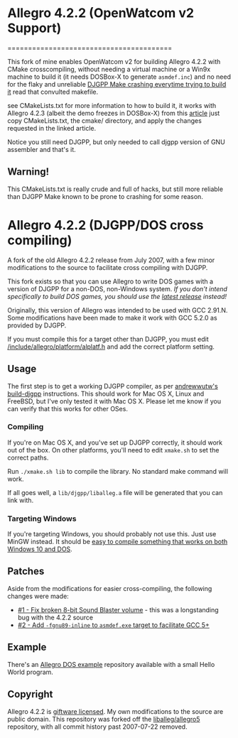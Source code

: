 # Allegro 4.2.2 (OpenWatcom v2 Support)
========================================

This fork of mine enables OpenWatcom v2 for building Allegro 4.2.2 with CMake crosscompiling, without needing a virtual machine or a Win9x machine to build it (it needs DOSBox-X to generate `asmdef.inc`)
and no need for the flaky and unreliable [DJGPP Make crashing everytime trying to build it](http://matejhorvat.si/en/dos/allegwat/index.htm) read that convulted makefile.

see CMakeLists.txt for more information to how to build it, it works with Allegro 4.2.3 (albeit the demo freezes in DOSBox-X) from this [article](http://matejhorvat.si/en/dos/allegwat/index.htm) just copy
CMakeLists.txt, the cmake/ directory, and apply the changes requested in the linked article.

Notice you still need DJGPP, but only needed to call djgpp version of GNU assembler and that's it.

## Warning!
This CMakeLists.txt is really crude and full of hacks, but still more reliable than DJGPP Make known to be prone to crashing for some reason.

Allegro 4.2.2 (DJGPP/DOS cross compiling)
=========================================

A fork of the old Allegro 4.2.2 release from July 2007, with a few minor modifications to the source to facilitate cross compiling with DJGPP.

This fork exists so that you can use Allegro to write DOS games with a version of DJGPP for a non-DOS, non-Windows system. *If you don't intend specifically to build DOS games, you should use the [latest release](http://liballeg.org/) instead!*

Originally, this version of Allegro was intended to be used with GCC 2.91.N. Some modifications have been made to make it work with GCC 5.2.0 as provided by DJGPP.

If you must compile this for a target other than DJGPP, you must edit [/include/allegro/platform/alplatf.h](https://github.com/msikma/allegro-4.2.2-xc/blob/master/include/allegro/platform/alplatf.h) and add the correct platform setting.

Usage
-----

The first step is to get a working DJGPP compiler, as per [andrewwutw's build-djgpp](https://github.com/andrewwutw/build-djgpp) instructions. This should work for Mac OS X, Linux and FreeBSD, but I've only tested it with Mac OS X. Please let me know if you can verify that this works for other OSes.

### Compiling

If you're on Mac OS X, and you've set up DJGPP correctly, it should work out of the box. On other platforms, you'll need to edit `xmake.sh` to set the correct paths.

Run `./xmake.sh lib` to compile the library. No standard make command will work.

If all goes well, a `lib/djgpp/liballeg.a` file will be generated that you can link with.

### Targeting Windows

If you're targeting Windows, you should probably not use this. Just use MinGW instead. It should be [easy to compile something that works on both Windows 10 and DOS](https://twitter.com/Sosowski/status/730563851389964293).

Patches
-------

Aside from the modifications for easier cross-compiling, the following changes were made:

* [#1 - Fix broken 8-bit Sound Blaster volume](https://github.com/msikma/allegro-4.2.2-xc/pull/1) - this was a longstanding bug with the 4.2.2 source
* [#2 - Add `-fgnu89-inline` to `asmdef.exe` target to facilitate GCC 5+](https://github.com/msikma/allegro-4.2.2-xc/pull/2)

Example
-------

There's an [Allegro DOS example](https://github.com/msikma/allegro-dos-example) repository available with a small Hello World program.

Copyright
---------

Allegro 4.2.2 is [giftware licensed](http://liballeg.org/license.html). My own modifications to the source are public domain. This repository was forked off the [liballeg/allegro5](https://github.com/liballeg/allegro5) repository, with all commit history past 2007-07-22 removed.
